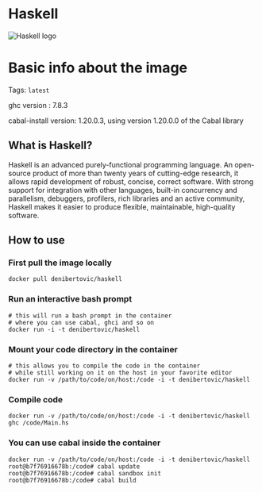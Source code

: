 # Haskell

![Haskell logo](../blob/master/img/haskell_logo.png?raw=true)

# Basic info about the image

Tags: `latest`

ghc version : 7.8.3

cabal-install version: 1.20.0.3, using version 1.20.0.0 of the Cabal library

## What is Haskell?

Haskell is an advanced purely-functional programming language. An open-source product of more than twenty years of cutting-edge research,
it allows rapid development of robust, concise, correct software. With strong support for integration with other languages, built-in concurrency and parallelism,
debuggers, profilers, rich libraries and an active community, Haskell makes it easier to produce flexible, maintainable, high-quality software.

## How to use

### First pull the image locally

    docker pull denibertovic/haskell


### Run an interactive bash prompt

    # this will run a bash prompt in the container
    # where you can use cabal, ghci and so on
    docker run -i -t denibertovic/haskell

### Mount your code directory in the container

    # this allows you to compile the code in the container
    # while still working on it on the host in your favorite editor
    docker run -v /path/to/code/on/host:/code -i -t denibertovic/haskell

### Compile code

    docker run -v /path/to/code/on/host:/code -i -t denibertovic/haskell ghc /code/Main.hs

### You can use cabal inside the container

    docker run -v /path/to/code/on/host:/code -i -t denibertovic/haskell
    root@b7f76916678b:/code# cabal update
    root@b7f76916678b:/code# cabal sandbox init
    root@b7f76916678b:/code# cabal build

